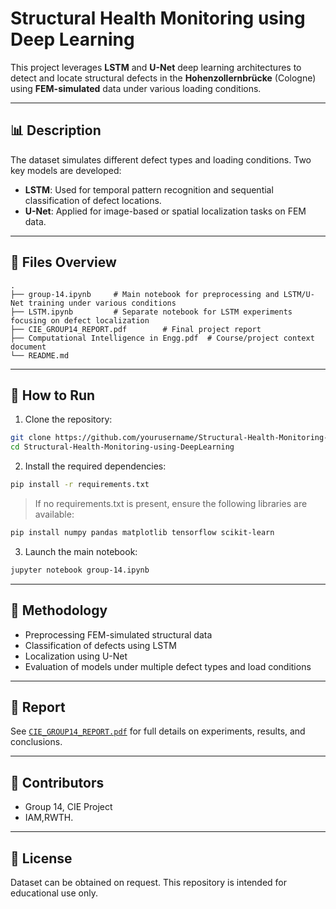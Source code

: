 # Structural Health Monitoring using Deep Learning

This project leverages **LSTM** and **U-Net** deep learning architectures to detect and locate structural defects in the **Hohenzollernbrücke** (Cologne) using **FEM-simulated** data under various loading conditions.

---

## 📊 Description

The dataset simulates different defect types and loading conditions. Two key models are developed:
- **LSTM**: Used for temporal pattern recognition and sequential classification of defect locations.
- **U-Net**: Applied for image-based or spatial localization tasks on FEM data.

---

## 📁 Files Overview

```
.
├── group-14.ipynb     # Main notebook for preprocessing and LSTM/U-Net training under various conditions
├── LSTM.ipynb         # Separate notebook for LSTM experiments focusing on defect localization
├── CIE_GROUP14_REPORT.pdf        # Final project report
├── Computational Intelligence in Engg.pdf  # Course/project context document
└── README.md
```

---

## 🚀 How to Run

1. Clone the repository:
```bash
git clone https://github.com/yourusername/Structural-Health-Monitoring-using-DeepLearning.git
cd Structural-Health-Monitoring-using-DeepLearning
```

2. Install the required dependencies:
```bash
pip install -r requirements.txt
```
> If no requirements.txt is present, ensure the following libraries are available:
```bash
pip install numpy pandas matplotlib tensorflow scikit-learn
```

3. Launch the main notebook:
```bash
jupyter notebook group-14.ipynb
```

---

## 🧪 Methodology

- Preprocessing FEM-simulated structural data
- Classification of defects using LSTM
- Localization using U-Net
- Evaluation of models under multiple defect types and load conditions

---

## 📄 Report

See [`CIE_GROUP14_REPORT.pdf`](./CIE_GROUP14_REPORT.pdf) for full details on experiments, results, and conclusions.

---

## 🤝 Contributors

- Group 14, CIE Project
- IAM,RWTH.

---

## 📃 License
Dataset can be obtained on request.
This repository is intended for educational use only.
